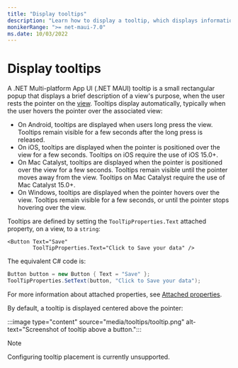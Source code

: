 ```yaml
---
title: "Display tooltips"
description: "Learn how to display a tooltip, which displays information about the view's purpose, when the user rests the pointer on the view."
monikerRange: ">= net-maui-7.0"
ms.date: 10/03/2022
---
```


# Display tooltips

A .NET Multi-platform App UI (.NET MAUI) tooltip is a small rectangular popup that displays a brief description of a view's purpose, when the user rests the pointer on the [view](~/user-interface/controls/index.md#views). Tooltips display automatically, typically when the user hovers the pointer over the associated view:

- On Android, tooltips are displayed when users long press the view. Tooltips remain visible for a few seconds after the long press is released.
- On iOS, tooltips are displayed when the pointer is positioned over the view for a few seconds. Tooltips on iOS require the use of iOS 15.0+.
- On Mac Catalyst, tooltips are displayed when the pointer is positioned over the view for a few seconds. Tooltips remain visible until the pointer moves away from the view. Tooltips on Mac Catalyst require the use of Mac Catalyst 15.0+.
- On Windows, tooltips are displayed when the pointer hovers over the view. Tooltips remain visible for a few seconds, or until the pointer stops hovering over the view.

Tooltips are defined by setting the `ToolTipProperties.Text` attached property, on a view, to a `string`:

```xaml
<Button Text="Save"
        ToolTipProperties.Text="Click to Save your data" />
```

The equivalent C# code is:

```csharp
Button button = new Button { Text = "Save" };
ToolTipProperties.SetText(button, "Click to Save your data");
```

For more information about attached properties, see [Attached properties](~/fundamentals/attached-properties.md).

By default, a tooltip is displayed centered above the pointer:

:::image type="content" source="media/tooltips/tooltip.png" alt-text="Screenshot of tooltip above a button.":::

> [!NOTE]
> Configuring tooltip placement is currently unsupported.
